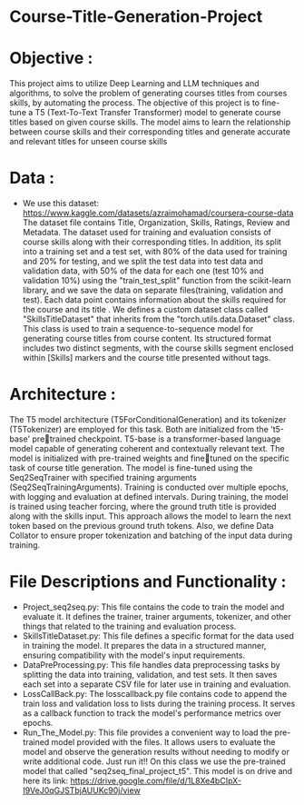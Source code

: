 # Course-Title-Generation-Project

# Objective :

This project aims to utilize Deep Learning and LLM techniques and algorithms, to 
solve the problem of generating courses titles from courses skills, by automating the 
process.
The objective of this project is to fine-tune a T5 (Text-To-Text Transfer Transformer) 
model to generate course titles based on given course skills. The model aims to learn 
the relationship between course skills and their corresponding titles and generate 
accurate and relevant titles for unseen course skills 


# Data :

- We use this dataset: https://www.kaggle.com/datasets/azraimohamad/coursera-course-data
The dataset file contains Title, Organization, Skills, Ratings, Review and Metadata. 
The dataset used for training and evaluation consists of course skills along with their 
corresponding titles. In addition, its split into a training set and a test set, with 80% of 
the data used for training and 20% for testing, and we split the test data into test data 
and validation data, with 50% of the data for each one (test 10% and validation 10%)
using the "train_test_split" function from the scikit-learn library, and we save the data 
on separate files(training, validation and test). Each data point contains information 
about the skills required for the course and its title .
We defines a custom dataset class called "SkillsTitleDataset" that inherits from the 
"torch.utils.data.Dataset" class. This class is used to train a sequence-to-sequence 
model for generating course titles from course content. Its structured format includes 
two distinct segments, with the course skills segment enclosed within [Skills] markers 
and the course title presented without tags.


# Architecture :

The T5 model architecture (T5ForConditionalGeneration) and its tokenizer 
(T5Tokenizer) are employed for this task. Both are initialized from the 't5-base' pretrained checkpoint.
T5-base is a transformer-based language model capable of generating coherent and 
contextually relevant text. The model is initialized with pre-trained weights and finetuned on the specific task of course title generation.
The model is fine-tuned using the Seq2SeqTrainer with specified training arguments 
(Seq2SeqTrainingArguments).
Training is conducted over multiple epochs, with logging and evaluation at defined 
intervals.
During training, the model is trained using teacher forcing, where the ground truth 
title is provided along with the skills input. This approach allows the model to learn 
the next token based on the previous ground truth tokens.
Also, we define Data Collator to ensure proper tokenization and batching of the input 
data during training.


# File Descriptions and Functionality :
- Project_seq2seq.py: This file contains the code to train the model and evaluate 
it. It defines the trainer, trainer arguments, tokenizer, and other things that 
related to the training and evaluation process.
- SkillsTitleDataset.py: This file defines a specific format for the data used in 
training the model. It prepares the data in a structured manner, ensuring 
compatibility with the model's input requirements.
- DataPreProcessing.py: This file handles data preprocessing tasks by splitting 
the data into training, validation, and test sets. It then saves each set into a 
separate CSV file for later use in training and evaluation.
- LossCallBack.py: The losscallback.py file contains code to append the train 
loss and validation loss to lists during the training process. It serves as a 
callback function to track the model's performance metrics over epochs.
- Run_The_Model.py: This file provides a convenient way to load the pre-trained model provided with the files. It allows users to evaluate the model and 
observe the generation results without needing to modify or write additional 
code. Just run it!!
On this class we use the pre-trained model that called "seq2seq_final_project_t5". This model is on drive and here its link:
https://drive.google.com/file/d/1L8Xe4bCIpX-I9VeJ0qGJSTbjAUUKc90j/view
